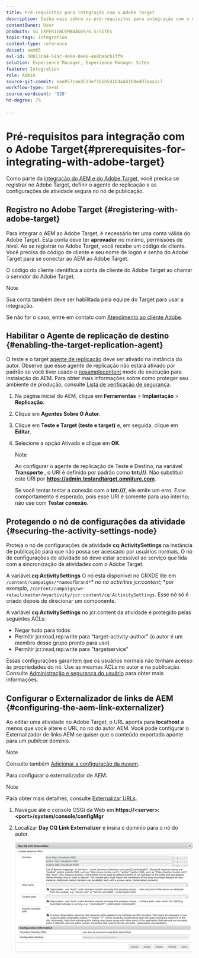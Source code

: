 ```yaml
---
title: Pré-requisitos para integração com o Adobe Target
description: Saiba mais sobre os pré-requisitos para integração com o Adobe Target.
contentOwner: User
products: SG_EXPERIENCEMANAGER/6.5/SITES
topic-tags: integration
content-type: reference
docset: aem65
exl-id: 30813c44-51ac-4e6e-8ee6-4e8baacb1ff9
solution: Experience Manager, Experience Manager Sites
feature: Integration
role: Admin
source-git-commit: eae057caed533ef16bb541b4ad41b8edd7aaa1c7
workflow-type: tm+mt
source-wordcount: '528'
ht-degree: 7%

---
```


# Pré-requisitos para integração com o Adobe Target{#prerequisites-for-integrating-with-adobe-target}

Como parte da [integração do AEM e do Adobe Target](/help/sites-administering/target.md), você precisa se registrar no Adobe Target, definir o agente de replicação e as configurações de atividade segura no nó de publicação.

## Registro no Adobe Target {#registering-with-adobe-target}

Para integrar o AEM ao Adobe Target, é necessário ter uma conta válida do Adobe Target. Esta conta deve ter **aprovador** no mínimo, permissões de nível. Ao se registrar na Adobe Target, você recebe um código de cliente. Você precisa do código de cliente e seu nome de logon e senha do Adobe Target para se conectar ao AEM ao Adobe Target.

O código do cliente identifica a conta de cliente do Adobe Target ao chamar o servidor do Adobe Target.

>[!NOTE]
>
>Sua conta também deve ser habilitada pela equipe do Target para usar a integração.
>
>Se não for o caso, entre em contato com [Atendimento ao cliente Adobe](https://experienceleague.adobe.com/docs/target/using/cmp-resources-and-contact-information.html).

## Habilitar o Agente de replicação de destino {#enabling-the-target-replication-agent}

O teste e o target [agente de replicação](/help/sites-deploying/replication.md) deve ser ativado na instância do autor. Observe que esse agente de replicação não estará ativado por padrão se você tiver usado o [nosamplecontent](/help/sites-deploying/configure-runmodes.md#using-samplecontent-and-nosamplecontent) modo de execução para instalação do AEM. Para obter mais informações sobre como proteger seu ambiente de produção, consulte [Lista de verificação de segurança](/help/sites-administering/security-checklist.md).

1. Na página inicial do AEM, clique em **Ferramentas** > **Implantação** > **Replicação**.
1. Clique em **Agentes Sobre O Autor**.
1. Clique em **Teste e Target (teste e target)** e, em seguida, clique em **Editar**.
1. Selecione a opção Ativado e clique em **OK**.

   >[!NOTE]
   >
   >Ao configurar o agente de replicação de Teste e Destino, na variável **Transporte** , o URI é definido por padrão como **tnt:///**. Não substituir este URI por **https://admin.testandtarget.omniture.com**.
   >
   >Se você tentar testar a conexão com o **tnt:///**, ele emite um erro. Esse comportamento é esperado, pois esse URI é somente para uso interno; não use com **Testar conexão**.

## Protegendo o nó de configurações da atividade {#securing-the-activity-settings-node}

Proteja o nó de configurações de atividade **cq:ActivitySettings** na instância de publicação para que não possa ser acessado por usuários normais. O nó de configurações de atividade só deve estar acessível ao serviço que lida com a sincronização de atividades com o Adobe Target.

A variável **cq:ActivitySettings** O nó está disponível no CRXDE lite em `/content/campaigns/*nameofbrand*`* *no nó activities jcr:content;* *por exemplo, `/content/campaign/we-retail/master/myactivity/jcr:content/cq:ActivitySettings`. Esse nó só é criado depois de direcionar um componente.

A variável **cq:ActivitySettings** no jcr:content da atividade é protegido pelas seguintes ACLs:

* Negar tudo para todos
* Permitir jcr:read,rep:write para &quot;target-activity-author&quot; (o autor é um membro desse grupo pronto para uso)
* Permitir jcr:read,rep:write para &quot;targetservice&quot;

Essas configurações garantem que os usuários normais não tenham acesso às propriedades do nó. Use as mesmas ACLs no autor e na publicação. Consulte [Administração e segurança do usuário](/help/sites-administering/security.md) para obter mais informações.

## Configurar o Externalizador de links de AEM {#configuring-the-aem-link-externalizer}

Ao editar uma atividade no Adobe Target, o URL aponta para **localhost** a menos que você altere o URL no nó do autor AEM. Você pode configurar o Externalizador de links AEM se quiser que o conteúdo exportado aponte para um *publicar* domínio.

>[!NOTE]
>
>Consulte também [Adicionar a configuração da nuvem](/help/sites-administering/experience-fragments-target.md#add-the-cloud-configuration).

Para configurar o externalizador de AEM:

>[!NOTE]
>
>Para obter mais detalhes, consulte [Externalizar URLs](/help/sites-developing/externalizer.md).

1. Navegue até o console OSGi da Web em **https://&lt;server>:&lt;port>/system/console/configMgr**
1. Localizar **Day CQ Link Externalizer** e insira o domínio para o nó do autor.

   ![Day CQ Link Externalizer](assets/aem-externalizer-01.png)
